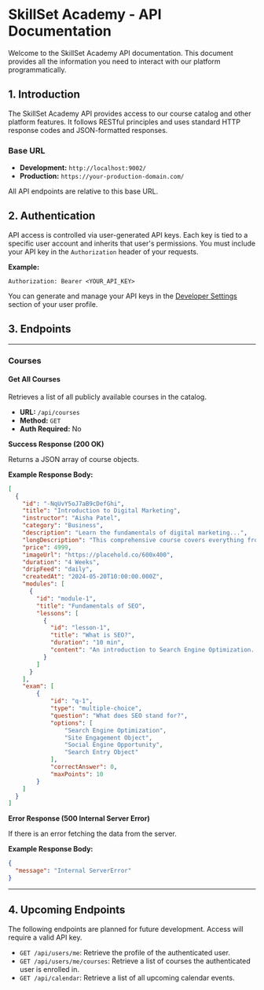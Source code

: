# SkillSet Academy - API Documentation

Welcome to the SkillSet Academy API documentation. This document provides all the information you need to interact with our platform programmatically.

## 1. Introduction

The SkillSet Academy API provides access to our course catalog and other platform features. It follows RESTful principles and uses standard HTTP response codes and JSON-formatted responses.

### Base URL

-   **Development:** `http://localhost:9002/`
-   **Production:** `https://your-production-domain.com/`

All API endpoints are relative to this base URL.

## 2. Authentication

API access is controlled via user-generated API keys. Each key is tied to a specific user account and inherits that user's permissions. You must include your API key in the `Authorization` header of your requests.

**Example:**

```http
Authorization: Bearer <YOUR_API_KEY>
```

You can generate and manage your API keys in the [Developer Settings](https://your-app-url/developer) section of your user profile.

## 3. Endpoints

---

### Courses

#### Get All Courses

Retrieves a list of all publicly available courses in the catalog.

-   **URL:** `/api/courses`
-   **Method:** `GET`
-   **Auth Required:** No

**Success Response (200 OK)**

Returns a JSON array of course objects.

**Example Response Body:**

```json
[
  {
    "id": "-NqUvY5oJ7aB9cDefGhi",
    "title": "Introduction to Digital Marketing",
    "instructor": "Aisha Patel",
    "category": "Business",
    "description": "Learn the fundamentals of digital marketing...",
    "longDescription": "This comprehensive course covers everything from SEO and content marketing to social media and analytics...",
    "price": 4999,
    "imageUrl": "https://placehold.co/600x400",
    "duration": "4 Weeks",
    "dripFeed": "daily",
    "createdAt": "2024-05-20T10:00:00.000Z",
    "modules": [
      {
        "id": "module-1",
        "title": "Fundamentals of SEO",
        "lessons": [
          {
            "id": "lesson-1",
            "title": "What is SEO?",
            "duration": "10 min",
            "content": "An introduction to Search Engine Optimization..."
          }
        ]
      }
    ],
    "exam": [
        {
            "id": "q-1",
            "type": "multiple-choice",
            "question": "What does SEO stand for?",
            "options": [
                "Search Engine Optimization",
                "Site Engagement Object",
                "Social Engine Opportunity",
                "Search Entry Object"
            ],
            "correctAnswer": 0,
            "maxPoints": 10
        }
    ]
  }
]
```

**Error Response (500 Internal Server Error)**

If there is an error fetching the data from the server.

**Example Response Body:**
```json
{
  "message": "Internal ServerError"
}
```

---

## 4. Upcoming Endpoints

The following endpoints are planned for future development. Access will require a valid API key.

-   `GET /api/users/me`: Retrieve the profile of the authenticated user.
-   `GET /api/users/me/courses`: Retrieve a list of courses the authenticated user is enrolled in.
-   `GET /api/calendar`: Retrieve a list of all upcoming calendar events.
